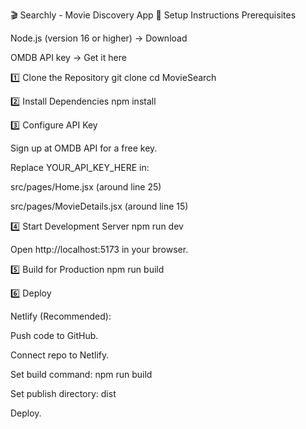 🎬 Searchly - Movie Discovery App
🚀 Setup Instructions
Prerequisites

Node.js (version 16 or higher) → Download

OMDB API key → Get it here

1️⃣ Clone the Repository
git clone <your-repo-url>
cd MovieSearch

2️⃣ Install Dependencies
npm install

3️⃣ Configure API Key

Sign up at OMDB API for a free key.

Replace YOUR_API_KEY_HERE in:

src/pages/Home.jsx (around line 25)

src/pages/MovieDetails.jsx (around line 15)

4️⃣ Start Development Server
npm run dev


Open http://localhost:5173 in your browser.

5️⃣ Build for Production
npm run build

6️⃣ Deploy

Netlify (Recommended):

Push code to GitHub.

Connect repo to Netlify.

Set build command: npm run build

Set publish directory: dist

Deploy.
